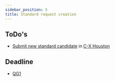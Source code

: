 ```yaml
---
sidebar_position: 5
title: Standard request creation
---
```


## ToDo's

- [Submit new standard candidate](https://cx-houston.catena-x.net/auth) in [C-X Houston](../../organizational-structure/tooling/tooling.md#cx-houston)

## Deadline

- [QG1](../../release-management/development-and-release/quality-gate-1.md)
